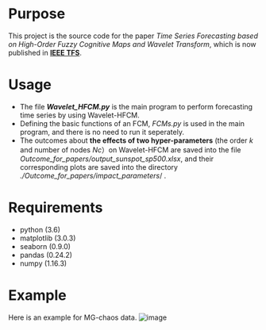 # Purpose
This project is the source code for the paper *Time Series Forecasting based on High-Order Fuzzy Cognitive Maps and Wavelet Transform*, which is now published in **[IEEE TFS](https://ieeexplore.ieee.org/document/8352858)**.


# Usage
- The file ***Wavelet_HFCM.py*** is the main program to perform forecasting time series by using Wavelet-HFCM.
- Defining the basic functions of an FCM, *FCMs.py* is used in the main program, and there is no need to run it seperately.
- The outcomes about **the effects of two hyper-parameters** (the order *k* and number of nodes *Nc*）on Wavelet-HFCM are saved into the file *Outcome_for_papers/output_sunspot_sp500.xlsx*, and their corresponding plots are saved into the directory *./Outcome_for_papers/impact_parameters*/  .


# Requirements
- python (3.6)
- matplotlib (3.0.3)
- seaborn (0.9.0)
- pandas (0.24.2)
- numpy (1.16.3)



# Example

Here is an example for MG-chaos data.
![image](https://github.com/yangysc/Wavelet-HFCM/blob/master/outcome/MG-chaos.png)



